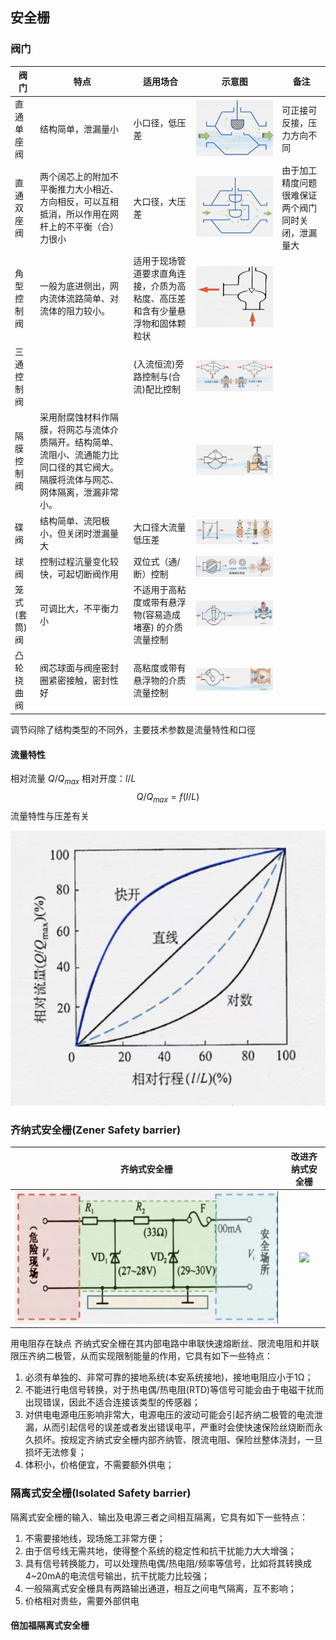 ## 安全栅

### 阀门
| 阀门 | 特点 | 适用场合 | 示意图 | 备注 |
|---|---|---|---|---|
| 直通单座阀 | 结构简单，泄漏量小  |  小口径，低压差 | ![](src/img/直通单座阀示意图.png)  |  可正接可反接，压力方向不同 |
| 直通双座阀 | 两个阔芯上的附加不平衡推力大小相近、方向相反，可以互相抵消，所以作用在网杆上的不平衡（合）力很小  |  大口径，大压差 |   ![](src/img/直通双座阀示意图.png) | 由于加工精度问题很难保证两个阀门同时关闭，泄漏量大|
| 角型控制阀 | 一般为底进侧出，网内流体流路简单、对流体的阻力较小。  | 适用于现场管道要求直角连接，介质为高粘度、高压差和含有少量悬浮物和固体颗粒状 |  ![](src/img/角型控制阀示意图.png) |   |
| 三通控制阀 |   | (入流恒流)旁路控制与(合流)配比控制  | ![](src/img/三通控制阀示意图.png)  |   |
| 隔膜控制阀 | 采用耐腐蚀材料作隔膜，将网芯与流体介质隔开。结构简单、流阻小、流通能力比同口径的其它阀大。隔膜将流体与网芯、网体隔离，泄漏非常小。|   | ![](src/img/隔膜阀示意图.png)  |   |
| 碟阀 |  结构简单、流阳极小，但关闭时泄漏量大 | 大口径大流量低压差 | ![](src/img/碟阀示意图.png)  |   |
| 球阀 | 控制过程沆量变化较快，可起切断阀作用 | 双位式（通/断）控制 | ![](src/img/球阀示意图.png) |   |
|  笼式(套筒)阀 | 可调比大，不平衡力小 | 不适用于高粘度或带有悬浮物(容易造成堵塞) 的介质流量控制 | ![](src/img/龙氏阀示意图.png) |   |
| 凸轮挠曲阀 | 阀芯球面与阀座密封圈紧密接触，密封性好 | 高粘度或带有悬浮物的介质流量控制 | ![](src/img/凸轮挠曲阀示意图.png) |   |

调节闷除了结构类型的不同外，主要技术参数是流量特性和口徑

#### 流量特性
相对流量 $Q/Q_{max}$ 
相对开度：$l/L$
$$ Q/Q_{max}=f(l/L)$$ 
流量特性与压差有关

![](src/img/理想阀门三种类型.png)

### 齐纳式安全栅(Zener Safety barrier)
| 齐纳式安全栅  | 改进齐纳式安全栅 |
|:-:|:-:|
|![](src/img/齐纳式安全栅.png) | ![](src/img/2023-06-02-10-25-45.png)|

用电阻存在缺点
齐纳式安全栅在其内部电路中串联快速熔断丝、限流电阻和并联限压齐纳二极管，从而实现限制能量的作用，它具有如下一些特点：
1. 必须有单独的、非常可靠的接地系统(本安系统接地)，接地电阻应小于1Ω；
2. 不能进行电信号转换，对于热电偶/热电阻(RTD)等信号可能会由于电磁干扰而出现错误，因此不适合连接该类型的传感器；
3. 对供电电源电压影响非常大，电源电压的波动可能会引起齐纳二极管的电流泄漏，从而引起信号的误差或者发出错误电平，严重时会使快速保险丝烧断而永久损坏。按规定齐纳式安全栅内部齐纳管、限流电阻、保险丝整体浇封，一旦损坏无法修复；
4. 体积小，价格便宜，不需要额外供电；

### 隔离式安全栅(Isolated Safety barrier)

隔离式安全栅的输入、输出及电源三者之间相互隔离，它具有如下一些特点：
1. 不需要接地线，现场施工非常方便；
2. 由于信号线无需共地，使得整个系统的稳定性和抗干扰能力大大增强；
3. 具有信号转换能力，可以处理热电偶/热电阻/频率等信号，比如将其转换成4~20mA的电流信号输出，抗干扰能力比较强；
4. 一般隔离式安全栅具有两路输出通道，相互之间电气隔离，互不影响；
5. 价格相对贵些，需要外部供电

#### 倍加福隔离式安全栅
